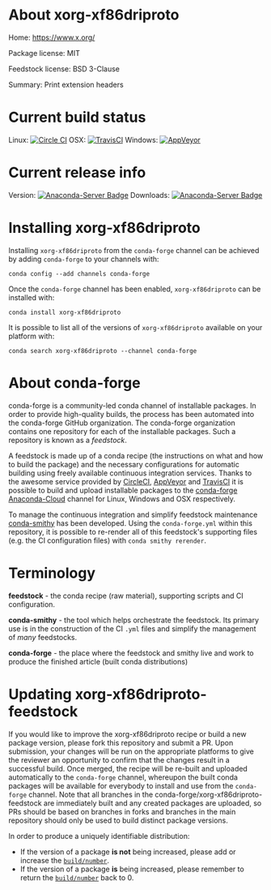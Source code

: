 About xorg-xf86driproto
=======================

Home: https://www.x.org/

Package license: MIT

Feedstock license: BSD 3-Clause

Summary: Print extension headers



Current build status
====================

Linux: [![Circle CI](https://circleci.com/gh/conda-forge/xorg-xf86driproto-feedstock.svg?style=shield)](https://circleci.com/gh/conda-forge/xorg-xf86driproto-feedstock)
OSX: [![TravisCI](https://travis-ci.org/conda-forge/xorg-xf86driproto-feedstock.svg?branch=master)](https://travis-ci.org/conda-forge/xorg-xf86driproto-feedstock)
Windows: [![AppVeyor](https://ci.appveyor.com/api/projects/status/github/conda-forge/xorg-xf86driproto-feedstock?svg=True)](https://ci.appveyor.com/project/conda-forge/xorg-xf86driproto-feedstock/branch/master)

Current release info
====================
Version: [![Anaconda-Server Badge](https://anaconda.org/conda-forge/xorg-xf86driproto/badges/version.svg)](https://anaconda.org/conda-forge/xorg-xf86driproto)
Downloads: [![Anaconda-Server Badge](https://anaconda.org/conda-forge/xorg-xf86driproto/badges/downloads.svg)](https://anaconda.org/conda-forge/xorg-xf86driproto)

Installing xorg-xf86driproto
============================

Installing `xorg-xf86driproto` from the `conda-forge` channel can be achieved by adding `conda-forge` to your channels with:

```
conda config --add channels conda-forge
```

Once the `conda-forge` channel has been enabled, `xorg-xf86driproto` can be installed with:

```
conda install xorg-xf86driproto
```

It is possible to list all of the versions of `xorg-xf86driproto` available on your platform with:

```
conda search xorg-xf86driproto --channel conda-forge
```


About conda-forge
=================

conda-forge is a community-led conda channel of installable packages.
In order to provide high-quality builds, the process has been automated into the
conda-forge GitHub organization. The conda-forge organization contains one repository
for each of the installable packages. Such a repository is known as a *feedstock*.

A feedstock is made up of a conda recipe (the instructions on what and how to build
the package) and the necessary configurations for automatic building using freely
available continuous integration services. Thanks to the awesome service provided by
[CircleCI](https://circleci.com/), [AppVeyor](http://www.appveyor.com/)
and [TravisCI](https://travis-ci.org/) it is possible to build and upload installable
packages to the [conda-forge](https://anaconda.org/conda-forge)
[Anaconda-Cloud](http://docs.anaconda.org/) channel for Linux, Windows and OSX respectively.

To manage the continuous integration and simplify feedstock maintenance
[conda-smithy](http://github.com/conda-forge/conda-smithy) has been developed.
Using the ``conda-forge.yml`` within this repository, it is possible to re-render all of
this feedstock's supporting files (e.g. the CI configuration files) with ``conda smithy rerender``.


Terminology
===========

**feedstock** - the conda recipe (raw material), supporting scripts and CI configuration.

**conda-smithy** - the tool which helps orchestrate the feedstock.
                   Its primary use is in the construction of the CI ``.yml`` files
                   and simplify the management of *many* feedstocks.

**conda-forge** - the place where the feedstock and smithy live and work to
                  produce the finished article (built conda distributions)


Updating xorg-xf86driproto-feedstock
====================================

If you would like to improve the xorg-xf86driproto recipe or build a new
package version, please fork this repository and submit a PR. Upon submission,
your changes will be run on the appropriate platforms to give the reviewer an
opportunity to confirm that the changes result in a successful build. Once
merged, the recipe will be re-built and uploaded automatically to the
`conda-forge` channel, whereupon the built conda packages will be available for
everybody to install and use from the `conda-forge` channel.
Note that all branches in the conda-forge/xorg-xf86driproto-feedstock are
immediately built and any created packages are uploaded, so PRs should be based
on branches in forks and branches in the main repository should only be used to
build distinct package versions.

In order to produce a uniquely identifiable distribution:
 * If the version of a package **is not** being increased, please add or increase
   the [``build/number``](http://conda.pydata.org/docs/building/meta-yaml.html#build-number-and-string).
 * If the version of a package **is** being increased, please remember to return
   the [``build/number``](http://conda.pydata.org/docs/building/meta-yaml.html#build-number-and-string)
   back to 0.
